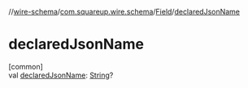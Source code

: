 //[wire-schema](../../../index.md)/[com.squareup.wire.schema](../index.md)/[Field](index.md)/[declaredJsonName](declared-json-name.md)

# declaredJsonName

[common]\
val [declaredJsonName](declared-json-name.md): [String](https://kotlinlang.org/api/latest/jvm/stdlib/kotlin/-string/index.html)?
